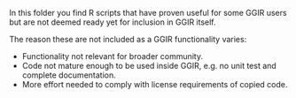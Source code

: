 In this folder you find R scripts that have proven useful for some GGIR users but are not deemed ready yet for inclusion in GGIR itself.

The reason these are not included as a GGIR functionality varies:

- Functionality not relevant for broader community.
- Code not mature enough to be used inside GGIR, e.g. no unit test and complete documentation.
- More effort needed to comply with license requirements of copied code.